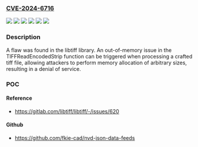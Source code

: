 ### [CVE-2024-6716](https://cve.mitre.org/cgi-bin/cvename.cgi?name=CVE-2024-6716)
![](https://img.shields.io/static/v1?label=Product&message=Red%20Hat%20Enterprise%20Linux%206&color=blue)
![](https://img.shields.io/static/v1?label=Product&message=Red%20Hat%20Enterprise%20Linux%207&color=blue)
![](https://img.shields.io/static/v1?label=Product&message=Red%20Hat%20Enterprise%20Linux%208&color=blue)
![](https://img.shields.io/static/v1?label=Product&message=Red%20Hat%20Enterprise%20Linux%209&color=blue)
![](https://img.shields.io/static/v1?label=Version&message=n%2Fa&color=blue)
![](https://img.shields.io/static/v1?label=Vulnerability&message=Uncontrolled%20Resource%20Consumption&color=brighgreen)

### Description

A flaw was found in the libtiff library. An out-of-memory issue in the TIFFReadEncodedStrip function can be triggered when processing a crafted tiff file, allowing attackers to perform memory allocation of arbitrary sizes, resulting in a denial of service.

### POC

#### Reference
- https://gitlab.com/libtiff/libtiff/-/issues/620

#### Github
- https://github.com/fkie-cad/nvd-json-data-feeds


